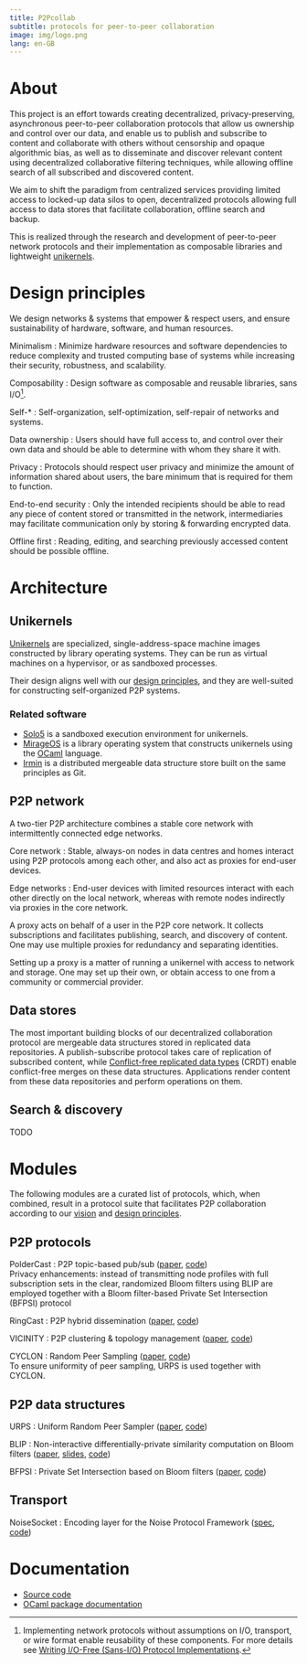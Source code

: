 ```yaml
---
title: P2Pcollab
subtitle: protocols for peer-to-peer collaboration
image: img/logo.png
lang: en-GB
---
```


# About

This project is an effort towards
 creating decentralized, privacy-preserving, asynchronous
  peer-to-peer collaboration protocols
 that allow us ownership and control over our data,
 and enable us to publish and subscribe to content
 and collaborate with others
  without censorship and opaque algorithmic bias,
 as well as to disseminate and discover relevant content
  using decentralized collaborative filtering techniques,
 while allowing offline search of all subscribed and discovered content.

We aim to shift the paradigm
 from centralized services providing limited access to locked-up data silos
 to open, decentralized protocols allowing full access to data stores
 that facilitate collaboration, offline search and backup.

This is realized through the research and development of peer-to-peer network protocols
and their implementation as composable libraries and lightweight [uni­kernels](#unikernels).

# Design principles

We design networks & systems that empower & respect users,
and ensure sustainability of hardware, software, and human resources.

Minimalism
:   Minimize hardware resources and software dependencies
    to reduce complexity and trusted computing base of systems
    while increasing their security, robustness, and scalability.

Composability
:   Design software as composable and reusable libraries, sans I/O[^sans-io].

Self-*
:   Self-organization, self-optimization, self-repair
    of networks and systems.

Data ownership
:   Users should have full access to, and control over their own
    data and should be able to determine with whom they share it with.

Privacy
:   Protocols should respect user privacy and minimize the amount of
    information shared about users, the bare minimum that is
    required for them to function.

End-to-end security
:   Only the intended recipients should be able to read any piece of
    content stored or transmitted in the network,
    intermediaries may facilitate communication
    only by storing & forwarding encrypted data.

Offline first
:   Reading, editing, and searching previously accessed content
    should be possible offline.

[^sans-io]:
    Implementing network protocols
    without assumptions on I/O, transport, or wire format
    enable reusability of these components.
    For more details see [Writing I/O-Free (Sans-I/O) Protocol Implementations](https://sans-io.readthedocs.io/).

# Architecture

## Unikernels

[Unikernels](http://unikernel.org/) are specialized, single-address-space machine images
constructed by library operating systems.
They can be run as virtual machines on a hypervisor, or as sandboxed processes.

Their design aligns well with our [design principles](#design-principles),
and they are well-suited for constructing self-organized P2P systems.

### Related software

 - [Solo5](https://github.com/Solo5/solo5)
   is a sandboxed execution environment for unikernels.
 - [MirageOS](https://mirage.io/)
   is a library operating system that constructs unikernels
   using the [OCaml](https://ocaml.org/) language.
 - [Irmin](https://github.com/mirage/irmin)
   is a distributed mergeable data structure store
   built on the same principles as Git.

## P2P network

A two-tier P2P architecture combines a stable core network
with intermittently connected edge networks.

Core network
:   Stable, always-on nodes in data centres and homes
    interact using P2P protocols among each other,
    and also act as proxies for end-user devices.

Edge networks
:   End-user devices with limited resources interact with each other directly on the local network,
    whereas with remote nodes indirectly via proxies in the core network.

A proxy acts on behalf of a user in the P2P core network.
It collects subscriptions and facilitates publishing,
search, and discovery of content.
One may use multiple proxies for redundancy and separating identities.

Setting up a proxy is a matter of running a unikernel
with access to network and storage.
One may set up their own, or obtain access to one from a
community or commercial provider.

## Data stores

The most important building blocks of our decentralized collaboration protocol
are mergeable data structures stored in replicated data repositories.
A publish-subscribe protocol takes care of replication of subscribed content,
while [Conflict-free replicated data types](https://en.wikipedia.org/wiki/Conflict-free_replicated_data_type) (CRDT)
enable conflict-free merges on these data structures.
Applications render content from these data repositories and perform
operations on them.

## Search & discovery

TODO

# Modules

The following modules are a curated list of protocols,
which, when combined, result in a protocol suite that facilitates
P2P collaboration according to our [vision](#about) and [design principles](#design-principles).

## P2P protocols

PolderCast
:   P2P topic-based pub/sub
    ([paper](https://hal.inria.fr/hal-01555561),
    [code](https://github.com/p2pcollab/ocaml-p2p)) \
    Privacy enhancements:
    instead of transmitting node profiles
    with full subscription sets in the clear,
    randomized Bloom filters using BLIP are employed
    together with a Bloom filter-based Private Set
    Intersection (BFPSI) protocol

RingCast
:   P2P hybrid dissemination
    ([paper](https://www.distributed-systems.net/my-data/papers/2007.mw.pdf),
     [code](https://github.com/p2pcollab/ocaml-p2p))

VICINITY
:   P2P clustering & topology management
    ([paper](https://hal.inria.fr/hal-01480790/document),
     [code](https://github.com/p2pcollab/ocaml-p2p))

CYCLON
:   Random Peer Sampling
    ([paper](https://www.distributed-systems.net/my-data/papers/2005.jnsm.pdf),
     [code](https://github.com/p2pcollab/ocaml-p2p)) \
    To ensure uniformity of peer sampling, URPS is used together with
    CYCLON.

## P2P data structures

URPS
:   Uniform Random Peer Sampler
    ([paper](https://hal.archives-ouvertes.fr/hal-00804430),
     [code](https://github.com/p2pcollab/ocaml-urps))

BLIP
:   Non-interactive differentially-private similarity computation on
    Bloom filters
    ([paper](https://scholar.google.com/scholar?cluster=16665581281970888&hl=en),
     [slides](https://malaggan.com/AGK2012.pdf),
     [code](https://github.com/p2pcollab/ocaml-blip))

BFPSI
:   Private Set Intersection based on Bloom filters
    ([paper](https://eprint.iacr.org/2013/620),
     [code](https://github.com/p2pcollab/ocaml-psi))

## Transport

NoiseSocket
:   Encoding layer for the Noise Protocol Framework
    ([spec](https://noisesocket.org/spec/noisesocket/),
     [code](https://github.com/p2pcollab/ocaml-noise-socket))

# Documentation

- [Source code](https://github.com/p2pcollab)
- [OCaml package documentation](https://p2pcollab.net/doc/ocaml/)
